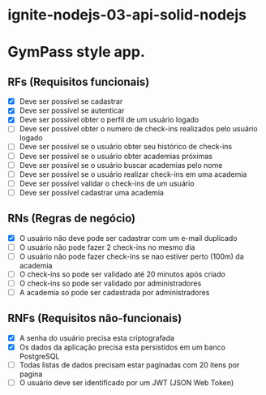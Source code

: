 # ignite-nodejs-03-api-solid-nodejs

# GymPass style app.

## RFs (Requisitos funcionais)

- [x] Deve ser possível se cadastrar
- [x] Deve ser possível se autenticar
- [x] Deve ser possível obter o perfil de um usuário logado
- [ ] Deve ser possível obter o numero de check-ins realizados pelo usuário logado
- [ ] Deve ser possível se o usuário obter seu histórico de check-ins
- [ ] Deve ser possível se o usuário obter academias próximas
- [ ] Deve ser possível se o usuário buscar academias pelo nome
- [ ] Deve ser possível se o usuário realizar check-ins em uma academia
- [ ] Deve ser possível validar o check-ins de um usuário
- [ ] Deve ser possível cadastrar uma academia

## RNs (Regras de negócio)

- [x] O usuário não deve pode ser cadastrar com um e-mail duplicado
- [ ] O usuário não pode fazer 2 check-ins no mesmo dia
- [ ] O usuário não pode fazer check-ins se nao estiver perto (100m) da academia
- [ ] O check-ins so pode ser validado até 20 minutos após criado
- [ ] O check-ins so pode ser validado por administradores
- [ ] A academia so pode ser cadastrada por administradores

## RNFs (Requisitos não-funcionais)

- [x] A senha do usuário precisa esta criptografada
- [x] Os dados da aplicação precisa esta persistidos em um banco PostgreSQL
- [ ] Todas listas de dados precisam estar paginadas com 20 itens por pagina
- [ ] O usuário deve ser identificado por um JWT (JSON Web Token)
